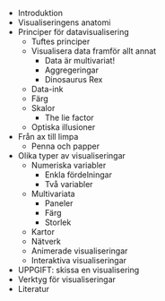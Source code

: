 
* Introduktion
* Visualiseringens anatomi
* Principer för datavisualisering
  - Tuftes principer
  - Visualisera data framför allt annat
    - Data är multivariat!
    - Aggregeringar
    - Dinosaurus Rex
  - Data-ink
  - Färg
  - Skalor
    - The lie factor
  - Optiska illusioner
* Från ax till limpa
  - Penna och papper
* Olika typer av visualiseringar
  - Numeriska variabler
    + Enkla fördelningar
    + Två variabler
  - Multivariata
    + Paneler
    + Färg
    + Storlek
  - Kartor
  - Nätverk
  - Animerade visualiseringar
  - Interaktiva visualiseringar
* UPPGIFT: skissa en visualisering
* Verktyg för visualiseringar
* Literatur
